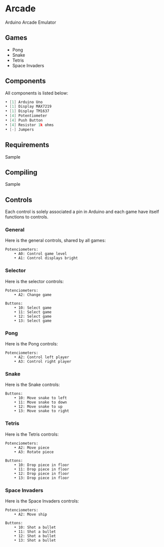 # Arcade

Arduino Arcade Emulator

## Games

- Pong
- Snake
- Tetris
- Space Invaders

## Components

All components is listed below:

```cpp
• [1] Arduino Uno
• [1] Display MAX7219
• [1] Display TM1637
• [4] Potentiometer
• [4] Push Button
• [4] Resistor 1k ohms
• [-] Jumpers
```

## Requirements

Sample

## Compiling

Sample

## Controls

Each control is solely associated a pin in Arduino and each game have itself functions to controls.

### General

Here is the general controls, shared by all games:

```
Potenciometers:
    • A0: Control game level
    • A1: Control displays bright
```

### Selector

Here is the selector controls:

```
Potenciometers:
    • A2: Change game

Buttons:
    • 10: Select game
    • 11: Select game
    • 12: Select game
    • 13: Select game
```

### Pong

Here is the Pong controls:

```
Potenciometers:
    • A2: Control left player
    • A3: Control right player
```

### Snake

Here is the Snake controls:

```
Buttons:
    • 10: Move snake to left
    • 11: Move snake to down
    • 12: Move snake to up
    • 13: Move snake to right
```

### Tetris

Here is the Tetris controls:

```
Potenciometers:
    • A2: Move piece
    • A3: Rotate piece

Buttons:
    • 10: Drop piece in floor
    • 11: Drop piece in floor
    • 12: Drop piece in floor
    • 13: Drop piece in floor
```

### Space Invaders

Here is the Space Invaders controls:

```
Potenciometers:
    • A2: Move ship

Buttons:
    • 10: Shot a bullet
    • 11: Shot a bullet
    • 12: Shot a bullet
    • 13: Shot a bullet
```

